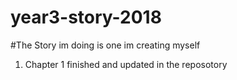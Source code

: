 # year3-story-2018

#The Story im doing is one im creating myself

1. Chapter 1 finished and updated in the reposotory